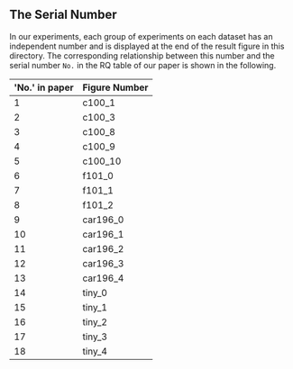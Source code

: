 ## The Serial Number

In our experiments, each group of experiments on each dataset has an independent number and is displayed at the end of the result figure in this directory.
The corresponding relationship between this number and the serial number `No.` in the RQ table of our paper is shown in the following.

| 'No.' in paper | Figure Number |
|-----|---------------|
|   1 | c100_1        |
|   2 | c100_3        |
|   3 | c100_8        |
|   4 | c100_9        |
|   5 | c100_10       |
|   6 | f101_0        |
|   7 | f101_1        |
|   8 | f101_2        |
|   9 | car196_0      |
|  10 | car196_1      |
|  11 | car196_2      |
|  12 | car196_3      |
|  13 | car196_4      |
|  14 | tiny_0        |
|  15 | tiny_1        |
|  16 | tiny_2        |
|  17 | tiny_3        |
|  18 | tiny_4        |